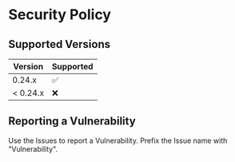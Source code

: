 # Security Policy

## Supported Versions

| Version  | Supported          |
| -------- | ------------------ |
| 0.24.x   | :white_check_mark: |
| < 0.24.x | :x:                |

## Reporting a Vulnerability

Use the Issues to report a Vulnerability. Prefix the Issue name with "Vulnerability".
